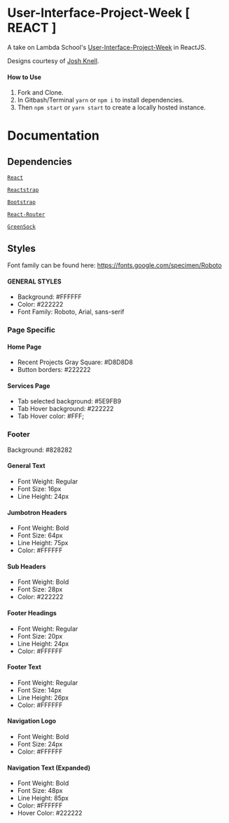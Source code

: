 # User-Interface-Project-Week [ REACT ]

A take on Lambda School's [User-Interface-Project-Week](https://github.com/LambdaSchool/User-Interface-Project-Week) in ReactJS.

Designs courtesy of [Josh Knell](https://github.com/BigKnell).

#### How to Use

1.  Fork and Clone.
2.  In Gitbash/Terminal `yarn` or `npm i` to install dependencies.
3.  Then `npm start` or `yarn start` to create a locally hosted instance.

# Documentation

## Dependencies

[`React`](https://reactjs.org/)

[`Reactstrap`](https://reactstrap.github.io/)

[`Bootstrap`](https://getbootstrap.com/)

[`React-Router`](https://github.com/ReactTraining/react-router)

[`GreenSock`](https://greensock.com/)

## Styles

Font family can be found here: https://fonts.google.com/specimen/Roboto

#### GENERAL STYLES

- Background: #FFFFFF
- Color: #222222
- Font Family: Roboto, Arial, sans-serif

### Page Specific

#### Home Page

- Recent Projects Gray Square: #D8D8D8
- Button borders: #222222

#### Services Page

- Tab selected background: #5E9FB9
- Tab Hover background: #222222
- Tab Hover color: #FFF;

### Footer

Background: #828282

#### General Text

- Font Weight: Regular
- Font Size: 16px
- Line Height: 24px

#### Jumbotron Headers

- Font Weight: Bold
- Font Size: 64px
- Line Height: 75px
- Color: #FFFFFF

#### Sub Headers

- Font Weight: Bold
- Font Size: 28px
- Color: #222222

#### Footer Headings

- Font Weight: Regular
- Font Size: 20px
- Line Height: 24px
- Color: #FFFFFF

#### Footer Text

- Font Weight: Regular
- Font Size: 14px
- Line Height: 26px
- Color: #FFFFFF

#### Navigation Logo

- Font Weight: Bold
- Font Size: 24px
- Color: #FFFFFF

#### Navigation Text (Expanded)

- Font Weight: Bold
- Font Size: 48px
- Line Height: 85px
- Color: #FFFFFF
- Hover Color: #222222
